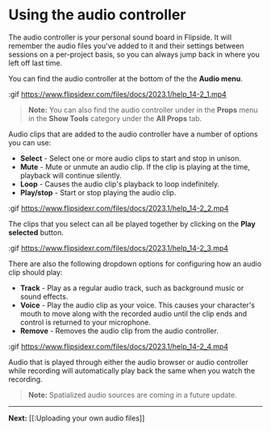 # Using the audio controller

The audio controller is your personal sound board in Flipside. It will remember the
audio files you've added to it and their settings between sessions on a per-project basis,
so you can always jump back in where you left off last time.

You can find the audio controller at the bottom of the the **Audio menu**.

:gif https://www.flipsidexr.com/files/docs/2023.1/help_14-2_1.mp4

>**Note:**  You can also find the audio controller under in the **Props** menu in the **Show Tools** category under the **All Props** tab. 

Audio clips that are added to the audio controller have a number of options you can use:

- **Select** - Select one or more audio clips to start and stop in unison.
- **Mute** - Mute or unmute an audio clip. If the clip is playing at the time, playback will continue silently.
- **Loop** - Causes the audio clip's playback to loop indefinitely.
- **Play/stop** - Start or stop playing the audio clip.

:gif https://www.flipsidexr.com/files/docs/2023.1/help_14-2_2.mp4

The clips that you select can all be played together by clicking on the **Play selected** button.

:gif https://www.flipsidexr.com/files/docs/2023.1/help_14-2_3.mp4

There are also the following dropdown options for configuring how an audio clip should play:

- **Track** - Play as a regular audio track, such as background music or sound effects.
- **Voice** - Play the audio clip as your voice. This causes your character's mouth to move along with the recorded audio until the clip ends and control is returned to your microphone.
- **Remove** - Removes the audio clip from the audio controller.

:gif https://www.flipsidexr.com/files/docs/2023.1/help_14-2_4.mp4

Audio that is played through either the audio browser or audio controller while recording
will automatically play back the same when you watch the recording.

> **Note:** Spatialized audio sources are coming in a future update.

---

**Next:** [[:Uploading your own audio files]]

